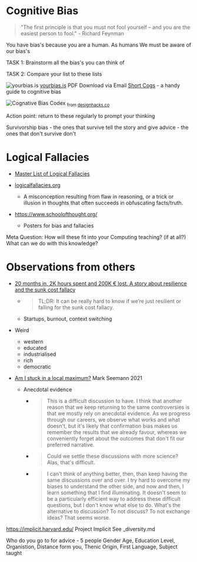 Cognitive Bias
==============

> "The first principle is that you must not fool yourself – and you are the easiest person to fool." - Richard Feynman

You have bias's because you are a human.
As humans We must be aware of our bias's

TASK 1: Brainstorm all the bias's you can think of

TASK 2: Compare your list to these lists

![yourbias.is](https://cdn.shopify.com/s/files/1/0318/1808/8492/products/CognitiveBiases_HighRes_1800x1800.jpg) 
[yourbias.is](https://yourbias.is/) PDF Download via Email
[Short Cogs](https://en.shortcogs.com/) - a handy guide to cognitive bias

![Cognative Bias Codex](https://upload.wikimedia.org/wikipedia/commons/6/65/Cognitive_bias_codex_en.svg) 
<sub>from [designhacks.co](https://designhacks.co/)</sub>

Action point: return to these regularly to prompt your thinking

Survivorship bias - the ones that survive tell the story and give advice - the ones that don't survive don't

Logical Fallacies
=================

* [Master List of Logical Fallacies](http://utminers.utep.edu/omwilliamson/ENGL1311/fallacies.htm)
* [logicalfallacies.org](https://www.logicalfallacies.org/)
    * A misconception resulting from flaw in reasoning, or a trick or illusion in thoughts that often succeeds in obfuscating facts/truth.

* https://www.schoolofthought.org/
    * Posters for bias and fallacies

Meta Question: How will these fit into your Computing teaching? (if at all?) What can we do with this knowledge?


Observations from others
========================

* [20 months in, 2K hours spent and 200K € lost. A story about resilience and the sunk cost fallacy](https://dsebastien.medium.com/20-months-in-2k-hours-spent-and-200k-lost-a-story-about-resilience-and-the-sunk-cost-fallacy-69fd4f61ef59)
    * > TL;DR: It can be really hard to know if we’re just resilient or falling for the sunk cost fallacy.
    * Startups, burnout, context switching


* Weird
    * western
    * educated
    * industrialised
    * rich
    * democratic


* [Am I stuck in a local maximum?](https://blog.ploeh.dk/2021/08/09/am-i-stuck-in-a-local-maximum/#0d6d6bee68644d158deb5fa8cf478be7) Mark Seemann 2021
    * Anecdotal evidence
        * > This is a difficult discussion to have. I think that another reason that we keep returning to the same controversies is that we mostly rely on anecdotal evidence. As we progress through our careers, we observe what works and what doesn't, but it's likely that confirmation bias makes us remember the results that we already favour, whereas we conveniently forget about the outcomes that don't fit our preferred narrative.
        * > Could we settle these discussions with more science? Alas, that's difficult.
        * > I can't think of anything better, then, than keep having the same discussions over and over. I try hard to overcome my biases to understand the other side, and now and then, I learn something that I find illuminating. It doesn't seem to be a particularly efficient way to address these difficult questions, but I don't know what else to do. What's the alternative to discussion? To not discuss? To not exchange ideas? That seems worse.

https://implicit.harvard.edu/ Project Implicit 
See _diversity.md   

Who do you go to for advice - 5 people
Gender Age, Education Level, Organistion, Distance form you, Thenic Origin, First Language, Subject taught
